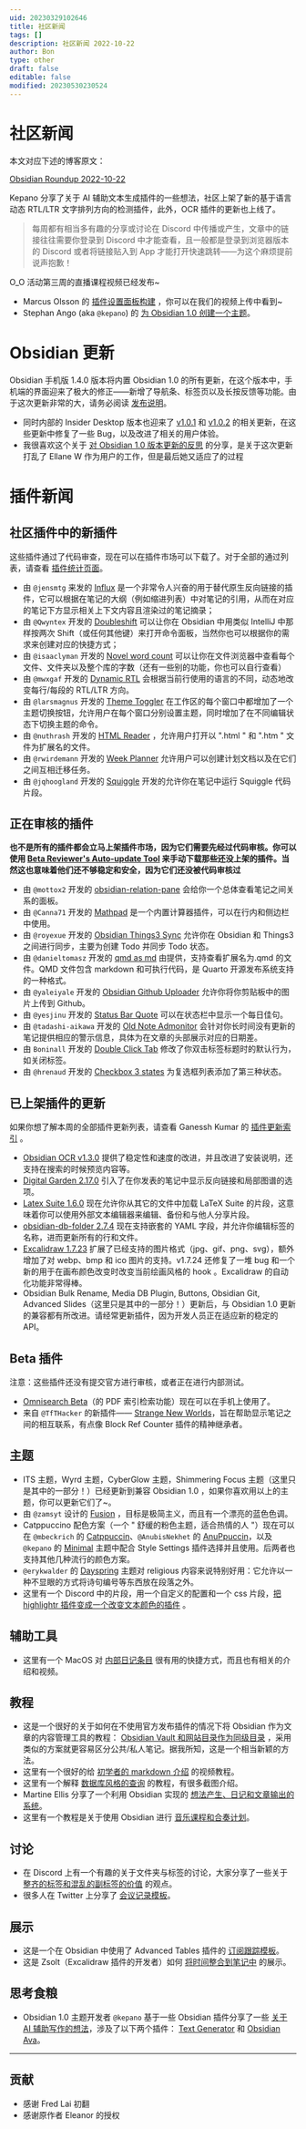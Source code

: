 ```yaml
---
uid: 20230329102646
title: 社区新闻
tags: []
description: 社区新闻 2022-10-22
author: Bon
type: other
draft: false
editable: false
modified: 20230530230524
---
```


# 社区新闻

本文对应下述的博客原文：

[Obsidian Roundup 2022-10-22](https://www.obsidianroundup.org/mobile-pdf-indexing/)

Kepano 分享了关于 AI 辅助文本生成插件的一些想法，社区上架了新的基于语言动态 RTL/LTR 文字排列方向的检测插件，此外，OCR 插件的更新也上线了。

> 每周都有相当多有趣的分享或讨论在 Discord 中传播或产生，文章中的链接往往需要你登录到 Discord 中才能查看，且一般都是登录到浏览器版本的 Discord 或者将链接贴入到 App 才能打开快速跳转——为这个麻烦提前说声抱歉！

O_O 活动第三周的直播课程视频已经发布~

- Marcus Olsson 的 [插件设置面板构建](https://www.youtube.com/watch?v=gG4HJ3RbzD4) ，你可以在我们的视频上传中看到~
- Stephan Ango (aka `@kepano`) 的 [为 Obsidian 1.0 创建一个主题](https://www.youtube.com/watch?v=tARSN_dSaaI)。

# Obsidian 更新

Obsidian 手机版 1.4.0 版本将内置 Obsidian 1.0 的所有更新，在这个版本中，手机端的界面迎来了极大的修正——新增了导航条、标签页以及长按反馈等功能。由于这次更新非常的大，请务必阅读 [发布说明](https://forum.obsidian.md/t/obsidian-mobile-1-4-0/45618)。

- 同时内部的 Insider Desktop 版本也迎来了 [v1.0.1](https://forum.obsidian.md/t/obsidian-release-v1-0-1-insider-build/45735/2) 和 [v1.0.2](https://forum.obsidian.md/t/obsidian-release-v1-0-2-insider-build/45769/2) 的相关更新，在这些更新中修复了一些 Bug，以及改进了相关的用户体验。
- 我很喜欢这个关于 [对 Obsidian 1.0 版本更新的反思](https://miscellaneplans.medium.com/obsidian-1-0-frustration-fixes-fidelity-69178347cdea) 的分享，是关于这次更新打乱了 Ellane W 作为用户的工作，但是最后她又适应了的过程

# 插件新闻

## 社区插件中的新插件

这些插件通过了代码审查，现在可以在插件市场可以下载了。对于全部的通过列表，请查看 [插件统计页面](https://obsidian-plugin-stats.vercel.app/new)。

- 由 `@jensmtg` 来发的 [Influx](https://github.com/jensmtg/influx) 是一个非常令人兴奋的用于替代原生反向链接的插件，它可以根据在笔记的大纲（例如缩进列表）中对笔记的引用，从而在对应的笔记下方显示相关上下文内容且渲染过的笔记摘录；
- 由 `@Qwyntex` 开发的 [Doubleshift](https://github.com/Qwyntex/doubleshift) 可以让你在 Obsidian 中用类似 IntelliJ 中那样按两次 Shift（或任何其他键）来打开命令面板，当然你也可以根据你的需求来创建对应的快捷方式；
- 由 `@isaaclyman` 开发的 [Novel word count](https://github.com/isaaclyman/novel-word-count-obsidian) 可以让你在文件浏览器中查看每个文件、文件夹以及整个库的字数（还有一些别的功能，你也可以自行查看）
- 由 `@mwxgaf` 开发的 [Dynamic RTL](https://github.com/mwxgaf/obsidian-dynamic-rtl) 会根据当前行使用的语言的不同，动态地改变每行/每段的 RTL/LTR 方向。
- 由 `@larsmagnus` 开发的 [Theme Toggler](https://github.com/larsmagnus/obsidian-theme-toggler) 在工作区的每个窗口中都增加了一个主题切换按钮，允许用户在每个窗口分别设置主题，同时增加了在不同编辑状态下切换主题的命令。
- 由 `@nuthrash` 开发的 [HTML Reader](https://github.com/nuthrash/obsidian-html-plugin) ，允许用户打开以 ".html " 和 ".htm " 文件为扩展名的文件。
- 由 `@rwirdemann` 开发的 [Week Planner](https://github.com/rwirdemann/obsidian-week-planner) 允许用户可以创建计划文档以及在它们之间互相迁移任务。
- 由 `@jqhoogland` 开发的 [Squiggle](https://github.com/jqhoogland/obsidian-squiggle) 开发的允许你在笔记中运行 Squiggle 代码片段。

## 正在审核的插件

**也不是所有的插件都会立马上架插件市场，因为它们需要先经过代码审核。你可以使用 [Beta Reviewer's Auto-update Tool](https://github.com/TfTHacker/obsidian42-brat) 来手动下载那些还没上架的插件。当然这也意味着他们还不够稳定和安全，因为它们还没被代码审核过**

- 由 `@mottox2` 开发的 [obsidian-relation-pane](https://github.com/mottox2/obsidian-relation-pane) 会给你一个总体查看笔记之间关系的面板。
- 由 `@Canna71` 开发的 [Mathpad](https://github.com/Canna71/obsidian-mathpad) 是一个内置计算器插件，可以在行内和侧边栏中使用。
- 由 `@royexue` 开发的 [Obsidian Things3 Sync](https://github.com/royxue/obsidian-things3-sync) 允许你在 Obsidian 和 Things3 之间进行同步，主要为创建 Todo 并同步 Todo 状态。
- 由 `@danieltomasz` 开发的 [qmd as md](https://github.com/danieltomasz/qmd-as-md-obsidian) 由提供，支持查看扩展名为.qmd 的文件。QMD 文件包含 markdown 和可执行代码，是 Quarto 开源发布系统支持的一种格式。
- 由 `@yaleiyale` 开发的 [Obsidian Github Uploader](https://github.com/yaleiyale/obsidian-github-uploader) 允许你将你剪贴板中的图片上传到 Github。
- 由 `@yesjinu` 开发的 [Status Bar Quote](https://github.com/yesjinu/StatusBarQuote) 可以在状态栏中显示一个每日佳句。
- 由 `@tadashi-aikawa` 开发的 [Old Note Admonitor](https://github.com/tadashi-aikawa/obsidian-old-note-admonitor) 会针对你长时间没有更新的笔记提供相应的警示信息，具体为在文章的头部展示对应的日期差。
- 由 `Boninall` 开发的 [Double Click Tab](https://github.com/Quorafind/Obsidian-Double-Click-Tab) 修改了你双击标签标题时的默认行为，如关闭标签。
- 由 `@hrenaud` 开发的 [Checkbox 3 states](https://github.com/hrenaud/obsidian-checkbox3states-plugin) 为复选框列表添加了第三种状态。

## 已上架插件的更新

如果你想了解本周的全部插件更新列表，请查看 Ganessh Kumar 的 [插件更新索引](https://obsidian-plugin-stats.vercel.app/updates) 。

- [Obsidian OCR v1.3.0](https://github.com/MohrJonas/obsidian-ocr/releases/tag/1.3.0) 提供了稳定性和速度的改进，并且改进了安装说明，还支持在搜索的时候预览内容等。
- [Digital Garden 2.17.0](https://notes.ole.dev/set-up-your-digital-garden/) 引入了在你发表的笔记中显示反向链接和局部图谱的选项。
- [Latex Suite 1.6.0](https://github.com/artisticat1/obsidian-latex-suite/) 现在允许你从其它的文件中加载 LaTeX Suite 的片段，这意味着你可以使用外部文本编辑器来编辑、备份和与他人分享片段。
- [obsidian-db-folder 2.7.4](https://github.com/RafaelGB/obsidian-db-folder/releases/tag/2.7.4) 现在支持嵌套的 YAML 字段，并允许你编辑标签的名称，进而更新所有的行和文件。
- [Excalidraw 1.7.23](https://github.com/zsviczian/obsidian-excalidraw-plugin/releases/tag/1.7.23) 扩展了已经支持的图片格式（jpg、gif、png、svg），额外增加了对 webp、bmp 和 ico 图片的支持。v1.7.24 还修复了一堆 bug 和一个新的用于在画布颜色改变时改变当前绘画风格的 hook 。Excalidraw 的自动化功能非常得棒。
- Obsidian Bulk Rename, Media DB Plugin, Buttons, Obsidian Git, Advanced Slides（这里只是其中的一部分！）更新后，与 Obsidian 1.0 更新的兼容都有所改进。请经常更新插件，因为开发人员正在适应新的稳定的 API。

## Beta 插件

注意：这些插件还没有提交官方进行审核，或者正在进行内部测试。

- [Omnisearch Beta](https://github.com/scambier/obsidian-omnisearch/releases/tag/1.6.5-beta.5)（的 PDF 索引检索功能）现在可以在手机上使用了。
- 来自 `@TfTHacker` 的新插件—— [Strange New Worlds](https://forum.obsidian.md/t/obsidian-october-2022-daily-progress-and-learnings/43767/13?u=tfthacker)，旨在帮助显示笔记之间的相互联系，有点像 Block Ref Counter 插件的精神继承者。

## 主题

- ITS 主题，Wyrd 主题，CyberGlow 主题，Shimmering Focus 主题（这里只是其中的一部分！）已经更新到兼容 Obsidian 1.0 ，如果你喜欢用以上的主题，你可以更新它们了~。
- 由 `@zamsyt` 设计的 [Fusion](https://github.com/zamsyt/obsidian-fusion) ，目标是极简主义，而且有一个漂亮的蓝色色调。
- Catppuccino 配色方案（一个 " 舒缓的粉色主题，适合热情的人 "）现在可以在 `@mbeckrich` 的 [Catppuccin](https://github.com/catppuccin/obsidian)、`@AnubisNekhet` 的 [AnuPpuccin](https://github.com/AnubisNekhet/anuppuccin)，以及 `@kepano` 的 [Minimal](https://minimal.guide/) 主题中配合 Style Settings 插件选择并且使用。后两者也支持其他几种流行的颜色方案。
- `@erykwalder` 的 [Dayspring](https://github.com/erykwalder/dayspring-theme) 主题对 religious 内容来说特别好用：它允许以一种不显眼的方式将诗句编号等东西放在段落之外。
- 这里有一个 Discord 中的片段，用一个自定义的配置和一个 css 片段，[把 highlightr 插件变成一个改变文本颜色的插件](https://discord.com/channels/686053708261228577/855181471643861002/1030379180430462987) 。

## 辅助工具

- 这里有一个 MacOS 对 [内部日记条目](https://twitter.com/hstagner/status/1579804046306656258?s=20&t=oC2QljfioVCKe3ozMEa7Eg) 很有用的快捷方式，而且也有相关的介绍和视频。

## 教程

- 这是一个很好的关于如何在不使用官方发布插件的情况下将 Obsidian 作为文章的内容管理工具的教程： [Obsidian Vault 和网站目录作为同级目录](https://www.gatlin.io/content/how-i-use-obsidian-as-a-cms-for-my-website) ，采用类似的方案就更容易区分公共/私人笔记。据我所知，这是一个相当新颖的方法。
- 这里有一个很好的给 [初学者的 markdown 介绍](https://twitter.com/n_vanderhoeven/status/1583488865234345984) 的视频教程。
- 这里有一个解释 [数据库风格的查询](https://twitter.com/ThoughtfulAtlas/status/1580251417993805825) 的教程，有很多截图介绍。
- Martine Ellis 分享了一个利用 Obsidian 实现的 [想法产生、日记和文章输出的系统](https://twitter.com/MartineGuernsey/status/1581540522594045953)。
- 这里有一个教程是关于使用 Obsidian 进行 [音乐课程和合奏计划](https://www.youtube.com/watch?v=YhMVOtzcgX0)。

## 讨论

- 在 Discord 上有一个有趣的关于文件夹与标签的讨论，大家分享了一些关于 [整齐的标签和混乱的副标签的价值](https://discord.com/channels/686053708261228577/710585052769157141/1033191865228472351) 的观点。
- 很多人在 Twitter 上分享了 [会议记录模板](https://twitter.com/Federico_Presta/status/1582383574224760832?s=20&t=oC2QljfioVCKe3ozMEa7Eg)。

## 展示

- 这是一个在 Obsidian 中使用了 Advanced Tables 插件的 [订阅跟踪模板](https://www.reddit.com/r/ObsidianMD/comments/y699wi/a_basic_subscription_tracker_template_for/)。
- 这是 Zsolt（Excalidraw 插件的开发者）如何 [将时间整合到笔记中](https://www.youtube.com/watch?v=qIKg_1FNUgk) 的展示。

## 思考食粮

- Obsidian 1.0 主题开发者 `@kepano` 基于一些 Obsidian 插件分享了一些 [关于 AI 辅助写作的想法](https://stephanango.com/photoshop-for-text)，涉及了以下两个插件： [Text Generator](https://github.com/nhaouari/obsidian-textgenerator-plugin) 和 [Obsidian Ava](https://github.com/louis030195/obsidian-ava)。

---

## 贡献

- 感谢 Fred Lai 初翻
- 感谢原作者 Eleanor 的授权
